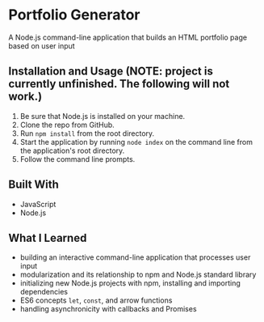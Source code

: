 # Portfolio Generator

A Node.js command-line application that builds an HTML portfolio page based on user input

## Installation and Usage (NOTE: project is currently unfinished. The following will not work.)
1. Be sure that Node.js is installed on your machine.
2. Clone the repo from GitHub.
3. Run ```npm install``` from the root directory.
4. Start the application by running ```node index``` on the command line from the application's root directory.
5. Follow the command line prompts.

## Built With
* JavaScript
* Node.js

## What I Learned
* building an interactive command-line application that processes user input
* modularization and its relationship to npm and Node.js standard library
* initializing new Node.js projects with npm, installing and importing dependencies
* ES6 concepts ```let```, ```const```, and arrow functions
* handling asynchronicity with callbacks and Promises
